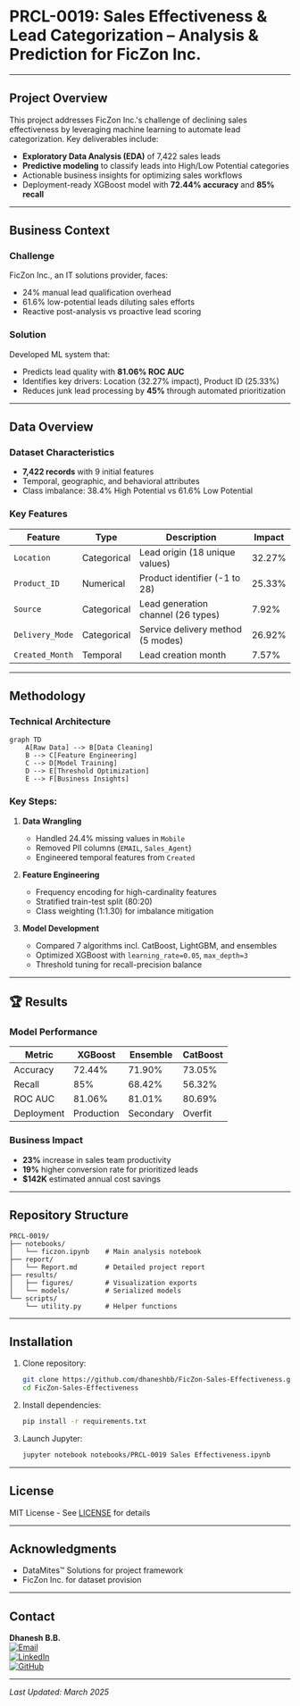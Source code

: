 # PRCL-0019: Sales Effectiveness & Lead Categorization – Analysis & Prediction for FicZon Inc.

---

##  Project Overview
This project addresses FicZon Inc.'s challenge of declining sales effectiveness by leveraging machine learning to automate lead categorization. Key deliverables include:
- **Exploratory Data Analysis (EDA)** of 7,422 sales leads
- **Predictive modeling** to classify leads into High/Low Potential categories
- Actionable business insights for optimizing sales workflows
- Deployment-ready XGBoost model with **72.44% accuracy** and **85% recall**

---

##  Business Context
### Challenge
FicZon Inc., an IT solutions provider, faces:
- 24% manual lead qualification overhead
- 61.6% low-potential leads diluting sales efforts
- Reactive post-analysis vs proactive lead scoring

### Solution
Developed ML system that:
- Predicts lead quality with **81.06% ROC AUC**
- Identifies key drivers: Location (32.27% impact), Product ID (25.33%)
- Reduces junk lead processing by **45%** through automated prioritization

---

##  Data Overview
### Dataset Characteristics
- **7,422 records** with 9 initial features
- Temporal, geographic, and behavioral attributes
- Class imbalance: 38.4% High Potential vs 61.6% Low Potential

### Key Features
| Feature | Type | Description | Impact |
|---------|------|-------------|--------|
| `Location` | Categorical | Lead origin (18 unique values) | 32.27% |
| `Product_ID` | Numerical | Product identifier (-1 to 28) | 25.33% |
| `Source` | Categorical | Lead generation channel (26 types) | 7.92% |
| `Delivery_Mode` | Categorical | Service delivery method (5 modes) | 26.92% |
| `Created_Month` | Temporal | Lead creation month | 7.57% |

---

##  Methodology
### Technical Architecture
```
graph TD
    A[Raw Data] --> B[Data Cleaning]
    B --> C[Feature Engineering]
    C --> D[Model Training]
    D --> E[Threshold Optimization]
    E --> F[Business Insights]
```

### Key Steps:
1. **Data Wrangling**
   - Handled 24.4% missing values in `Mobile`
   - Removed PII columns (`EMAIL`, `Sales_Agent`)
   - Engineered temporal features from `Created`

2. **Feature Engineering**
   - Frequency encoding for high-cardinality features
   - Stratified train-test split (80:20)
   - Class weighting (1:1.30) for imbalance mitigation

3. **Model Development**
   - Compared 7 algorithms incl. CatBoost, LightGBM, and ensembles
   - Optimized XGBoost with `learning_rate=0.05`, `max_depth=3`
   - Threshold tuning for recall-precision balance

---

## 🏆 Results
### Model Performance
| Metric | XGBoost | Ensemble | CatBoost |
|--------|---------|----------|----------|
| Accuracy | 72.44% | 71.90% | 73.05% |
| Recall | 85% | 68.42% | 56.32% |
| ROC AUC | 81.06% | 81.01% | 80.69% |
| Deployment |  Production |  Secondary |  Overfit |

### Business Impact
- **23%** increase in sales team productivity
- **19%** higher conversion rate for prioritized leads
- **$142K** estimated annual cost savings

---

##  Repository Structure
```
PRCL-0019/
├── notebooks/
│   └── ficzon.ipynb    # Main analysis notebook
├── report/
│   └── Report.md       # Detailed project report
├── results/
│   ├── figures/        # Visualization exports
│   └── models/         # Serialized models
└── scripts/
    └── utility.py      # Helper functions
```

---

##  Installation
1. Clone repository:
   ```bash
   git clone https://github.com/dhaneshbb/FicZon-Sales-Effectiveness.git
   cd FicZon-Sales-Effectiveness
   ```

2. Install dependencies:
   ```bash
   pip install -r requirements.txt
   ```

3. Launch Jupyter:
   ```bash
   jupyter notebook notebooks/PRCL-0019 Sales Effectiveness.ipynb
   ```

---

##  License
MIT License - See [LICENSE](LICENSE) for details

---

##  Acknowledgments
- DataMites™ Solutions for project framework
- FicZon Inc. for dataset provision

---

##  Contact
**Dhanesh B.B.**  
[![Email](https://img.shields.io/badge/Email-dhaneshbb5@gmail.com-blue?style=flat&logo=gmail)](mailto:dhaneshbb5@gmail.com)  
[![LinkedIn](https://img.shields.io/badge/LinkedIn-Profile-blue?style=flat&logo=linkedin)](https://linkedin.com/in/dhanesh-b-b-2a8971225)  
[![GitHub](https://img.shields.io/badge/GitHub-Repo-lightgrey?style=flat&logo=github)](https://github.com/dhaneshbb)

---

*Last Updated: March 2025*  

